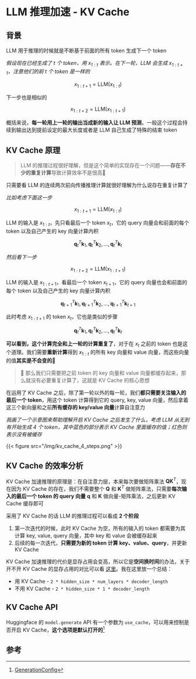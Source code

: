 # LLM 推理加速 - KV Cache


## 背景
LLM 用于推理的时候就是不断基于前面的所有 token 生成下一个 token

*假设现在已经生成了 $t$ 个 token，用 $x_{1:t}$ 表示。在下一轮，LLM 会生成 $x_{1:t+1}$，注意他们的前 $t$ 个 token 是一样的*

$$x_{1:t+1}=\text{LLM}(x_{1:t})$$

下一步也是相似的

$$x_{1:t+2}=\text{LLM}(x_{1:t+1})$$

概括来说，**每一轮用上一轮的输出当成新的输入让 LLM 预测**，一般这个过程会持续到输出达到提前设定的最大长度或者是 LLM 自己生成了特殊的结束 token

## KV Cache 原理

> LLM 的推理过程很好理解，但是这个简单的实现存在一个问题——**存在不少的重复计算**导致计算效率不是很高🧐

只需要看 LLM 的连续两次前向传播推理计算就很好理解为什么说存在重复计算了

*比如考虑下面这一步*

$$
x_{1:t+1}=\text{LLM}(x_{1:t})
$$

LLM 的输入是 $x_{1:t}$，先只看最后一个 token $x_t$，它的 query 向量会和前面的每个 token 以及自己产生的 key 向量计算内积

$$\mathbf q_{t}^T\mathbf k_{1},\mathbf q_{t}^T\mathbf k_{2},...,\mathbf q_{t}^T\mathbf k_{t}$$

*然后看下一步*

$$
x_{1:t+2}=\text{LLM}(x_{1:t+1})
$$

LLM 的输入是 $x_{1:t+1}$，看最后一个 token $x_{t+1}$，它的 query 向量也会和前面的每个 token 以及自己产生的 key 向量计算内积

$$\mathbf q_{t+1}^T\mathbf k_{1},\mathbf q_{t+1}^T\mathbf k_{2},...,\mathbf q_{t+1}^T\mathbf k_{t+1}$$

此时考虑 $x_{1:t+1}$ 的 token $x_t$，它也是类似的步骤

$$\mathbf q_{t}^T\mathbf k_{1},\mathbf q_{t}^T\mathbf k_{2},...,\mathbf q_{t}^T\mathbf k_{t}$$

**可以看到，这个计算完全和上一轮的计算重复了**，对于在 $x_t$ 之前的 token 也是这个道理。我们需要**重新计算**得到 $x_{1:t}$ 的所有 key 向量和 value 向量，而这些向量的值**其实是不会变的**🧐


> 🤔 那么我们只需要把之前 token 的 key 向量和 value 向量都缓存起来，那么就没有必要重复计算了，这就是 KV Cache 的核心思想

在运用了 KV Cache 之后，除了第一轮以外的每一轮，我们**都只需要关注输入的最后一个 token**，用这个 token 计算得到它的 query, key, value 向量，然后拿着这三个新向量和之前**所有缓存的 key/value 向量**计算自注意力

*我画了一个示意图来帮助理解开启 KV Cache 之后发生了什么，考虑 LLM 从无到有开始生成 4 个 token，其中蓝色的部分表示 KV Cache 里面缓存的值；红色则表示没有被缓存*

{{< figure src="/img/kv_cache_4_steps.png" >}}

## KV Cache 的效率分析

KV Cache 加速推理的原理是：在自注意力层，本来每次要做矩阵乘法 $\mathbf Q\mathbf K^T$，现在因为 KV Cache 的存在，我们不需要整个 $\mathbf Q$ 和 $\mathbf K^T$ 做矩阵乘法，只需要**每次输入的最后一个 token 的 query 向量** $\mathbf q$ 和 $\mathbf K$ 做向量-矩阵乘法，之后更新 KV Cache 缓存即可

采用了 KV Cache 的话 LLM  的推理过程可以看成 **2 个阶段**
1. 第一次迭代的时候，此时 KV Cache 为空，所有的输入的 token 都需要为其计算 key, value, query 向量，其中 key 和 value 会被缓存起来
2. 后续的每一次迭代，**只需要为新的 token 计算 key、value、query**，并更新 KV Cache

KV Cache 加速推理的代价是显存占用会变高，所以它是**空间换时间**的办法，关于开不开 KV Cache 的显存占用的对比可以看 [这里](https://discuss.huggingface.co/t/generate-using-k-v-cache-is-faster-but-no-difference-to-memory-usage/31272)。我在这里放一个总结：
- 用 KV Cache - `2 * hidden_size * num_layers * decoder_length`
- 不用 KV Cache - `2 * hidden_size * 1 * decoder_length`


## KV Cache API

Huggingface 的 `model.generate` API 有一个参数为 `use_cache`，可以用来控制是否开启 KV Cache，**这个选项是默认打开的**[^1]

## 参考

[^1]: [GenerationConfig](https://huggingface.co/docs/transformers/v4.34.0/en/main_classes/text_generation#transformers.GenerationConfig)


